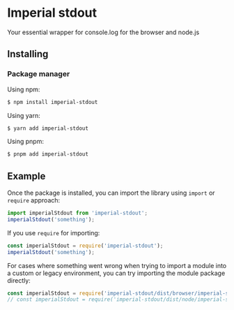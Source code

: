 # Imperial stdout

Your essential wrapper for console.log for the browser and node.js

## Installing

### Package manager

Using npm:

```bash
$ npm install imperial-stdout
```

Using yarn:

```bash
$ yarn add imperial-stdout
```

Using pnpm:

```bash
$ pnpm add imperial-stdout
```

## Example

Once the package is installed, you can import the library using `import` or `require` approach:

```js
import imperialStdout from 'imperial-stdout';
imperialStdout('something');
```

If you use `require` for importing:

```js
const imperialStdout = require('imperial-stdout');
imperialStdout('something');
```

For cases where something went wrong when trying to import a module into a custom or legacy environment,
you can try importing the module package directly:

```js
const imperialStdout = require('imperial-stdout/dist/browser/imperial-stdout.cjs'); // browser commonJS bundle (ES2017)
// const imperialStdout = require('imperial-stdout/dist/node/imperial-stdout.cjs'); // node commonJS bundle (ES2017)
```

